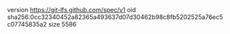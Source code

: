 version https://git-lfs.github.com/spec/v1
oid sha256:0cc32340452a82365a493637d07d30462b98c8fb5202525a76ec5c07745835a2
size 5586
